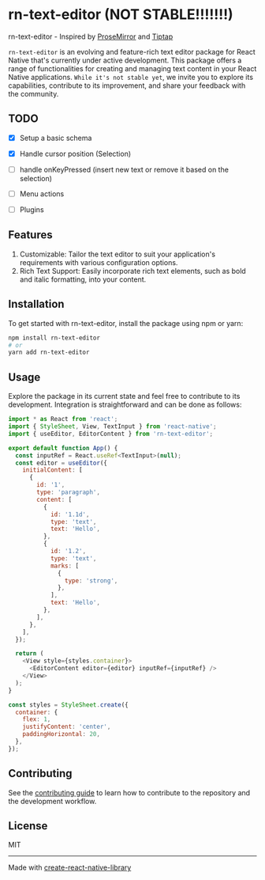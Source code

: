 # rn-text-editor (NOT STABLE!!!!!!!)

rn-text-editor - Inspired by [ProseMirror](https://prosemirror.net/) and [Tiptap](https://tiptap.dev/)

`rn-text-editor` is an evolving and feature-rich text editor package for React Native that's currently under active development. This package offers a range of functionalities for creating and managing text content in your React Native applications. `While it's not stable yet`, we invite you to explore its capabilities, contribute to its improvement, and share your feedback with the community.

## TODO

- [x] Setup a basic schema
- [x] Handle cursor position (Selection)
- [ ] handle onKeyPressed (insert new text or remove it based on the selection)
- [ ] Menu actions
- [ ] Plugins


## Features

1.  Customizable: Tailor the text editor to suit your application's requirements with various configuration options.
2. Rich Text Support: Easily incorporate rich text elements, such as bold and italic formatting, into your content.

## Installation

To get started with rn-text-editor, install the package using npm or yarn:
```sh
npm install rn-text-editor
# or
yarn add rn-text-editor

```

## Usage

Explore the package in its current state and feel free to contribute to its development. Integration is straightforward and can be done as follows:

```js
import * as React from 'react';
import { StyleSheet, View, TextInput } from 'react-native';
import { useEditor, EditorContent } from 'rn-text-editor';

export default function App() {
  const inputRef = React.useRef<TextInput>(null);
  const editor = useEditor({
    initialContent: [
      {
        id: '1',
        type: 'paragraph',
        content: [
          {
            id: '1.1d',
            type: 'text',
            text: 'Hello',
          },
          {
            id: '1.2',
            type: 'text',
            marks: [
              {
                type: 'strong',
              },
            ],
            text: 'Hello',
          },
        ],
      },
    ],
  });

  return (
    <View style={styles.container}>
      <EditorContent editor={editor} inputRef={inputRef} />
    </View>
  );
}

const styles = StyleSheet.create({
  container: {
    flex: 1,
    justifyContent: 'center',
    paddingHorizontal: 20,
  },
});

```

## Contributing

See the [contributing guide](CONTRIBUTING.md) to learn how to contribute to the repository and the development workflow.

## License

MIT

---

Made with [create-react-native-library](https://github.com/callstack/react-native-builder-bob)
